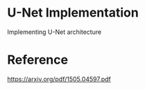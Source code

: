 # U-Net Implementation
 Implementing U-Net architecture
# Reference
https://arxiv.org/pdf/1505.04597.pdf
